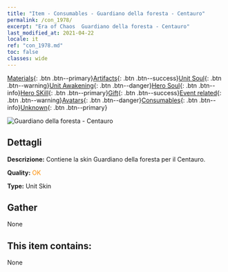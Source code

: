 ```yaml
---
title: "Item - Consumables - Guardiano della foresta - Centauro"
permalink: /con_1978/
excerpt: "Era of Chaos  Guardiano della foresta - Centauro"
last_modified_at: 2021-04-22
locale: it
ref: "con_1978.md"
toc: false
classes: wide
---
```

 [Materials](/ItemsIT/){: .btn .btn--primary}[Artifacts](/ItemsIT/Artifacts/){: .btn .btn--success}[Unit Soul](/ItemsIT/UnitSoul/){: .btn .btn--warning}[Unit Awakening](/ItemsIT/UnitAwakening/){: .btn .btn--danger}[Hero Soul](/ItemsIT/HeroSoul/){: .btn .btn--info}[Hero SKill](/ItemsIT/HeroSkill/){: .btn .btn--primary}[Gift](/ItemsIT/Gift/){: .btn .btn--success}[Event related](/ItemsIT/Events/){: .btn .btn--warning}[Avatars](/ItemsIT/Avatars/){: .btn .btn--danger}[Consumables](/ItemsIT/Consumables/){: .btn .btn--info}[Unknown](/ItemsIT/Unknown/){: .btn .btn--primary}

 ![Guardiano della foresta - Centauro](/images/u/ti_banrenmapifu.jpg)

## Dettagli
 **Descrizione:** Contiene la skin Guardiano della foresta per il Centauro.

 **Quality:** <span style="color: #FF8C00">OK</span>

 **Type:** Unit Skin

## Gather

  None

## This item contains:

  None

